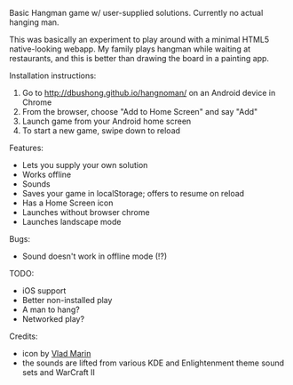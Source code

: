 Basic Hangman game w/ user-supplied solutions.  Currently no actual hanging man.

This was basically an experiment to play around with a minimal HTML5
native-looking webapp.  My family plays hangman while waiting at restaurants,
and this is better than drawing the board in a painting app.

Installation instructions:

1. Go to http://dbushong.github.io/hangnoman/ on an Android device in Chrome
2. From the browser, choose "Add to Home Screen" and say "Add"
3. Launch game from your Android home screen
4. To start a new game, swipe down to reload

Features:

* Lets you supply your own solution
* Works offline
* Sounds
* Saves your game in localStorage; offers to resume on reload
* Has a Home Screen icon
* Launches without browser chrome
* Launches landscape mode

Bugs:

* Sound doesn't work in offline mode (!?)

TODO:

* iOS support
* Better non-installed play
* A man to hang?
* Networked play?

Credits:

* icon by [Vlad Marin](https://www.iconfinder.com/quizanswers)
* the sounds are lifted from various KDE and Enlightenment theme sound sets and WarCraft II
